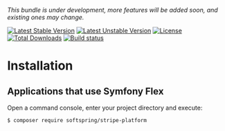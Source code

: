 

*This bundle is under development, more features will be added soon, and existing ones may change.*

[![Latest Stable Version](https://poser.pugx.org/softspring/stripe-platform/v/stable.svg)](https://packagist.org/packages/softspring/stripe-platform)
[![Latest Unstable Version](https://poser.pugx.org/softspring/stripe-platform/v/unstable.svg)](https://packagist.org/packages/softspring/stripe-platform)
[![License](https://poser.pugx.org/softspring/stripe-platform/license.svg)](https://packagist.org/packages/softspring/stripe-platform)
[![Total Downloads](https://poser.pugx.org/softspring/stripe-platform/downloads)](https://packagist.org/packages/softspring/stripe-platform)
[![Build status](https://travis-ci.com/softspring/stripe-platform.svg?branch=master)](https://travis-ci.com/softspring/stripe-platform)

# Installation

## Applications that use Symfony Flex

Open a command console, enter your project directory and execute:

```console
$ composer require softspring/stripe-platform
```
